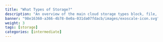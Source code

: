 ```yaml
---
title: "What Types of Storage?"
description: "An overview of the main cloud storage types block, file, and object and how they support diverse workloads."
banner: "98e16360-a366-4b78-8e0a-031da07fdacb/images/exoscale-icon.svg"
weight: 3
tags: [storage]
categories: [intermediate]
---
```

